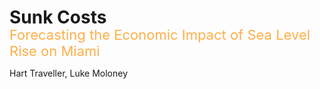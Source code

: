 

# Sunk Costs

<p style="text-align: left; font-size: 22px; color:#FDAF49; position: relative; top: -24px; margin-bottom: -24px;">Forecasting the Economic Impact of Sea Level Rise on Miami</p>

Hart Traveller, Luke Moloney

<!-- ## Abstract

Abstract: TODO

## Context

This analysis was performed to inform a proposal presented at the [New Worlds](https://www.eventcreate.com/e/new-worlds#:~:text=Discussion%20%2D%20Project%3A%20EarthShade,safely%3F%20Let%27s%20discuss.) conference. For more information on this, see the [EarthShade](earthshade.md) page. You can reach out to the authors via the [contact](contact.md) page.</p>

## Issues -->
